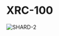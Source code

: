 # XRC-100

![SHARD-2](https://user-images.githubusercontent.com/16103963/191804062-2ce42e07-9ca0-4838-a8c4-aa97cf4315da.jpeg)
